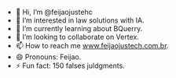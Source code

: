 - 👋 Hi, I’m @feijaojustehc
- 👀 I’m interested in law solutions with IA.
- 🌱 I’m currently learning  about BQuerry.
- 💞️ I’m looking to collaborate on Vertex.
- 📫 How to reach me www.feijaojustech.com.br.
- 😄 Pronouns: Feijao.
- ⚡ Fun fact: 150 falses juldgments.
<!---
feijaojustehc/feijaojustehc is a ✨ special ✨ repository because its `README.md` (this file) appears on your GitHub profile.
You can click the Preview link to take a look at your changes.
--->
